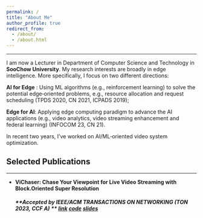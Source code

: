 ```yaml
---
permalink: /
title: "About Me"
author_profile: true
redirect_from: 
  - /about/
  - /about.html
---
```


***

I am now a Lecturer in Department of Computer Science and Technology in **SooChow University**. My research interests are broadly in edge intelligence. More specifically, I focus on two different directions:

 **AI for Edge** : Using ML algorithms (e.g., reinforcement learning) to solve the potential edge‑oriented problems, e.g., resource allocation and request scheduling (TPDS 2020, CN 2021, ICPADS 2019);

 **Edge for AI**: Applying edge computing paradigm to advance the AI applications (e.g., video analytics, video streaming enhancement and federal learning) (INFOCOM 23, CN 21).

In recent two years, I’ve worked on AI/ML‑oriented video system optimization.


## __Selected Publications__

***
<style>
hr:nth-of-type(1) {
  border-width: 5px 0 0 0 !important;
  border-color: orange !important;
}
hr:nth-of-type(2) {
  border-width: 5px 0 0 0 !important;
  border-color: orange !important;
}
</style>

* **ViChaser: Chase Your Viewpoint for Live Video Streaming with Block.Oriented Super Resolution**

  ##### **Accepted by  IEEE/ACM TRANSACTIONS ON NETWORKING (TON 2023, CCF A) **  <a class="w3-button w3-round-xxlarge w3-small w3-light-blue" href="https://dl.acm.org/doi/10.1145/3651890.3672268" target="_blank">link</a> <a class="w3-button w3-round-xxlarge w3-small w3-light-blue" href="https://github.com/duowuyms/NetLLM" target="_blank">code</a> <a class="w3-button w3-round-xxlarge w3-small w3-light-blue" href="pdf/sigcomm_2024_NetLLM.pptx" target="_blank">slides</a>

